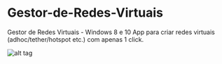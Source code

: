 # Gestor-de-Redes-Virtuais
Gestor de Redes Virtuais - Windows 8 e 10 
App para criar redes virtuais (adhoc/tether/hotspot etc.) com apenas 1 click.

![alt tag](https://dl.dropboxusercontent.com/u/15929793/Screenshot_5.jpg)
